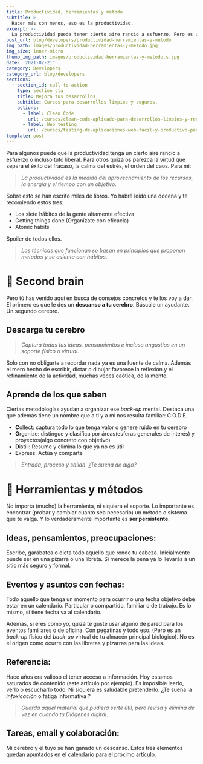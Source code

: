 ```yaml
---
title: Productividad, herramientas y método
subtitle: >-
  Hacer más con menos, eso es la productividad.
excerpt: >-
  La productividad puede tener cierto aire rancio a esfuerzo. Pero es una virtud para aprovechar la energía, los recursos y el tiempo. Tu tiempo.
post_url: blog/developers/productividad-herramientas-y-metodo
img_path: images/productividad-herramientas-y-metodo.jpg
img_size: inner-micro
thumb_img_path: images/productividad-herramientas-y-metodo.s.jpg
date: '2021-02-21'
category: Developers
category_url: blog/developers
sections:
  - section_id: call-to-action
    type: section_cta
    title: Mejora tus desarrollos
    subtitle: Cursos para desarrollos limpios y seguros.
    actions:
      - label: Clean Code
        url: /cursos/clean-code-aplicado-para-desarrollos-limpios-y-rentables/
      - label: Web testing
        url: /cursos/testing-de-aplicaciones-web-facil-y-productivo-para-todos/
template: post
---
```


Para algunos puede que la productividad tenga un cierto aire rancio a esfuerzo o incluso tufo liberal. Para otros quizá os parezca la virtud que separa el éxito del fracaso, la calma del estrés, el orden del caos. Para mi:

> _La productividad es la medida del aprovechamiento de los recursos, la energía y el tiempo con un objetivo._

Sobre esto se han escrito miles de libros. Yo habré leído una docena y te recomiendo estos tres:

- Los siete hábitos de la gente altamente efectiva
- Getting things done (Organízate con eficacia)
- Atomic habits

Spoiler de todos ellos.

> _Las técnicas que funcionan se basan en principios que proponen métodos y se asienta con hábitos_.

# 🧠 Second brain

Pero tú has venido aquí en busca de consejos concretos y te los voy a dar. El primero es que le des un **descanso a tu cerebro**. Búscale un ayudante. Un segundo cerebro.

## Descarga tu cerebro

> _Captura todas tus ideas, pensamientos e incluso angustias en un soporte físico o virtual._

Solo con no obligarte a recordar nada ya es una fuente de calma. Además el mero hecho de escribir, dictar o dibujar favorece la reflexión y el refinamiento de la actividad, muchas veces caótica, de la mente.

## Aprende de los que saben

Ciertas metodologías ayudan a organizar ese _back-up_ mental. Destaca una que además tiene un nombre que a ti y a mí nos resulta familiar: C.O.D.E.

- **C**ollect: captura todo lo que tenga valor o genere ruido en tu cerebro
- **O**rganize: distingue y clasifica por áreas(esferas generales de interés) y proyectos(algo concreto con objetivo)
- **D**istill: Resume y elimina lo que ya no es útil
- **E**xpress: Actúa y comparte

> _Entrada, proceso y salida. ¿Te suena de algo?_

# 🧰 Herramientas y métodos

No importa (mucho) la herramienta, ni siquiera el soporte. Lo importante es encontrar (probar y cambiar cuanto sea necesario) un método o sistema que te valga. Y lo verdaderamente importante es **ser persistente**.

## Ideas, pensamientos, preocupaciones:

Escribe, garabatea o dicta todo aquello que ronde tu cabeza. Inicialmente puede ser en una pizarra o una libreta. Si merece la pena ya lo llevarás a un sitio más seguro y formal.

## Eventos y asuntos con fechas:

Todo aquello que tenga un momento para ocurrir o una fecha objetivo debe estar en un calendario. Particular o compartido, familiar o de trabajo. Es lo mismo, si tiene fecha va al calendario.

Además, si eres como yo, quizá te guste usar alguno de pared para los eventos familiares o de oficina. Con pegatinas y todo eso. (Pero es un _back-up_ físico del _back-up_ virtual de tu almacén principal biológico). No es el origen como ocurre con las libretas y pizarras para las ideas.

## Referencia:

Hace años era valioso el tener acceso a información. Hoy estamos saturados de contenido (este artículo por ejemplo). Es imposible leerlo, verlo o escucharlo todo. Ni siquiera es saludable pretenderlo. ¿Te suena la _infoxicación_ o fatiga informativa ?

> _Guarda aquel material que pudiera serte útil, pero revisa y elimina de vez en cuando tu Diógenes digital_.

## Tareas, email y colaboración:

Mi cerebro y el tuyo se han ganado un descanso. Estos tres elementos quedan apuntados en el calendario para el próximo artículo.
